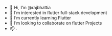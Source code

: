 - 👋 Hi, I’m @rajbhattia
- 👀 I’m interested in flutter full-stack development
- 🌱 I’m currently learning Flutter
- 💞️ I’m looking to collaborate on flutter Projects
- 📫 .

<!---
rajbhattia/rajbhattia is a ✨ special ✨ repository because its `README.md` (this file) appears on your GitHub profile.
You can click the Preview link to take a look at your changes.
--->
